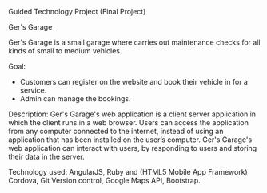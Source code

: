 Guided Technology Project (Final Project)

Ger's Garage

Ger's Garage is a small garage where carries out maintenance checks for all kinds of small to medium vehicles.

Goal:
- Customers can register on the website and book their vehicle in for a service.
- Admin can manage the bookings.

Description:
Ger's Garage's web application  is a client server application in which the client runs in a web browser. Users can access the application from any computer connected to the internet, instead of using an application that has been installed on the user’s computer. Ger's Garage's web application can interact with users, by responding to users and storing their data in the server.

Technology used:
AngularJS, Ruby and (HTML5 Mobile App Framework) Cordova, Git Version control, Google Maps API, Bootstrap.
